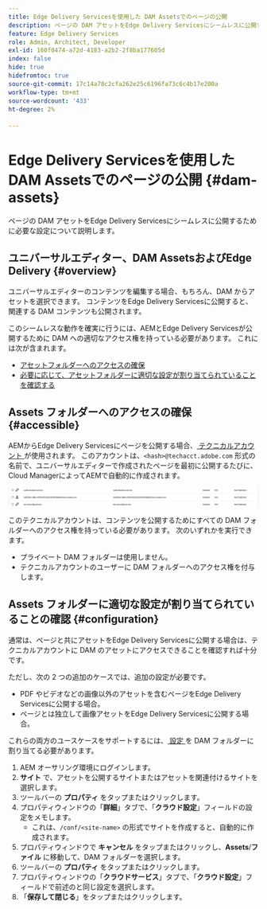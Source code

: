 ```yaml
---
title: Edge Delivery Servicesを使用した DAM Assetsでのページの公開
description: ページの DAM アセットをEdge Delivery Servicesにシームレスに公開するために必要な設定について説明します。
feature: Edge Delivery Services
role: Admin, Architect, Developer
exl-id: 160f0474-a72d-4183-a2b2-2f8ba177605d
index: false
hide: true
hidefromtoc: true
source-git-commit: 17c14a78c2cfa262e25c6196fa73c6c4b17e200a
workflow-type: tm+mt
source-wordcount: '433'
ht-degree: 2%

---
```


# Edge Delivery Servicesを使用した DAM Assetsでのページの公開 {#dam-assets}

ページの DAM アセットをEdge Delivery Servicesにシームレスに公開するために必要な設定について説明します。

## ユニバーサルエディター、DAM AssetsおよびEdge Delivery {#overview}

ユニバーサルエディターのコンテンツを編集する場合、もちろん、DAM からアセットを選択できます。 コンテンツをEdge Delivery Servicesに公開すると、関連する DAM コンテンツも公開されます。

このシームレスな動作を確実に行うには、AEMとEdge Delivery Servicesが公開するために DAM への適切なアクセス権を持っている必要があります。 これには次が含まれます。

* [ アセットフォルダーへのアクセスの確保 ](#accessible)
* [ 必要に応じて、アセットフォルダーに適切な設定が割り当てられていることを確認する ](#configuration)

## Assets フォルダーへのアクセスの確保 {#accessible}

AEMからEdge Delivery Servicesにページを公開する場合、[ テクニカルアカウント ](/help/implementing/developing/introduction/generating-access-tokens-for-server-side-apis.md) が使用されます。 このアカウントは、`<hash>@techacct.adobe.com` 形式の名前で、ユニバーサルエディターで作成されたページを最初に公開するたびに、Cloud ManagerによってAEMで自動的に作成されます。

![ テクニカルアカウント ](/help/edge/wysiwyg-authoring/assets/dam-assets/technical-account.png)

このテクニカルアカウントは、コンテンツを公開するためにすべての DAM フォルダーへのアクセス権を持っている必要があります。 次のいずれかを実行できます。

* プライベート DAM フォルダーは使用しません。
* テクニカルアカウントのユーザーに DAM フォルダーへのアクセス権を付与します。

## Assets フォルダーに適切な設定が割り当てられていることの確認 {#configuration}

通常は、ページと共にアセットをEdge Delivery Servicesに公開する場合は、テクニカルアカウントに DAM のアセットにアクセスできることを確認すれば十分です。

ただし、次の 2 つの追加のケースでは、追加の設定が必要です。

* PDF やビデオなどの画像以外のアセットを含むページをEdge Delivery Servicesに公開する場合。
* ページとは独立して画像アセットをEdge Delivery Servicesに公開する場合。

これらの両方のユースケースをサポートするには、[ 設定 ](/help/implementing/developing/introduction/configurations.md) を DAM フォルダーに割り当てる必要があります。

1. AEM オーサリング環境にログインします。
1. **サイト** で、アセットを公開するサイトまたはアセットを関連付けるサイトを選択します。
1. ツールバーの **プロパティ** をタップまたはクリックします。
1. プロパティウィンドウの「**詳細**」タブで、「**クラウド設定**」フィールドの設定をメモします。
   * これは、`/conf/<site-name>` の形式でサイトを作成すると、自動的に作成されます。
1. プロパティウィンドウで **キャンセル** をタップまたはクリックし、**Assets**/**ファイル** に移動して、DAM フォルダーを選択します。
1. ツールバーの **プロパティ** をタップまたはクリックします。
1. プロパティウィンドウの「**クラウドサービス**」タブで、「**クラウド設定**」フィールドで前述のと同じ設定を選択します。
1. 「**保存して閉じる**」をタップまたはクリックします。
